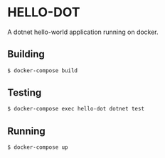 # HELLO-DOT

A dotnet hello-world application running on docker.

## Building

```bash
$ docker-compose build
```

## Testing

```bash
$ docker-compose exec hello-dot dotnet test 
```

## Running

```bash
$ docker-compose up 
```
